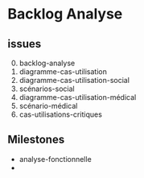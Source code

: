 # Backlog Analyse 

## issues

0. backlog-analyse
1. diagramme-cas-utilisation
2. diagramme-cas-utilisation-social
3. scénarios-social
4. diagramme-cas-utilisation-médical
5. scénario-médical
6. cas-utilisations-critiques

## Milestones 
- analyse-fonctionnelle
- 